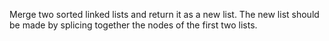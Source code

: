 Merge two sorted linked lists and return it as a new list. The new list should be made by splicing together the nodes of the first two lists.